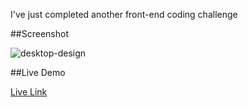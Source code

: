 I've just completed another front-end coding challenge

##Screenshot

![desktop-design](https://github.com/user-attachments/assets/4dff00ed-54ea-4ce1-b7ee-4eaeaa8490a8)


##Live Demo

[Live Link](https://roobiwebdev.github.io/Day-18-Results-summary-component/)
